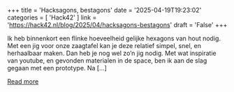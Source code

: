 +++
title = 'Hacksagons, bestagons'
date = '2025-04-19T19:23:02'
categories = [ 
 'Hack42' 
] 
link = 'https://hack42.nl/blog/2025/04/hacksagons-bestagons'
draft = 'False'
+++

Ik heb binnenkort een flinke hoeveelheid gelijke hexagons van hout nodig. Met een jig voor onze zaagtafel kan je deze relatief simpel, snel, en herhaalbaar maken. Dan heb je nog wel zo&#8217;n jig nodig. Met wat inspiratie van youtube, en gevonden materialen in de space, ben ik aan de slag gegaan met een prototype. Na [&#8230;]

[Read more](https://hack42.nl/blog/2025/04/hacksagons-bestagons)